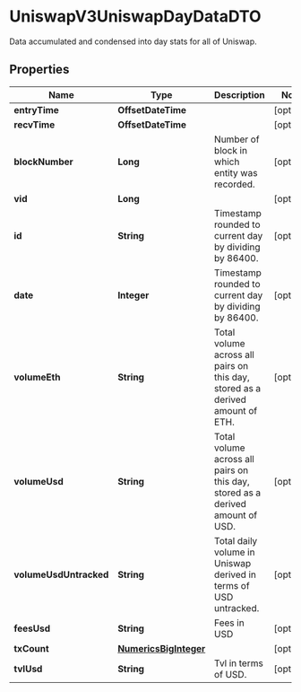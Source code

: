 

# UniswapV3UniswapDayDataDTO

Data accumulated and condensed into day stats for all of Uniswap.

## Properties

| Name | Type | Description | Notes |
|------------ | ------------- | ------------- | -------------|
|**entryTime** | **OffsetDateTime** |  |  [optional] |
|**recvTime** | **OffsetDateTime** |  |  [optional] |
|**blockNumber** | **Long** | Number of block in which entity was recorded. |  [optional] |
|**vid** | **Long** |  |  [optional] |
|**id** | **String** | Timestamp rounded to current day by dividing by 86400. |  [optional] |
|**date** | **Integer** | Timestamp rounded to current day by dividing by 86400. |  [optional] |
|**volumeEth** | **String** | Total volume across all pairs on this day, stored as a derived amount of ETH. |  [optional] |
|**volumeUsd** | **String** | Total volume across all pairs on this day, stored as a derived amount of USD. |  [optional] |
|**volumeUsdUntracked** | **String** | Total daily volume in Uniswap derived in terms of USD untracked. |  [optional] |
|**feesUsd** | **String** | Fees in USD |  [optional] |
|**txCount** | [**NumericsBigInteger**](NumericsBigInteger.md) |  |  [optional] |
|**tvlUsd** | **String** | Tvl in terms of USD. |  [optional] |



